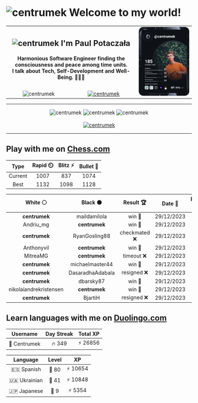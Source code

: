<h1>
  <img
    src="https://emojis.slackmojis.com/emojis/images/1531849430/4246/blob-sunglasses.gif"
    width="30"
    alt="centrumek"
  />
  Welcome to my world!
</h1>

<table>
  <tbody>
    <tr>
      <td align="center" width="70%" colspan="2">
        <h2>
          <img
            src="https://raw.githubusercontent.com/MartinHeinz/MartinHeinz/master/wave.gif"
            width="30px"
            alt="centrumek"
          />
          I'm Paul Potaczała
        </h2>
        <h4>
          Harmonious Software Engineer finding the consciousness and peace among time units.
          <br/>
          I talk about Tech, Self-Development and Well-Being. 🌿🧘🚀
        </h4>
      </td>
      <td width="30%" rowspan="2">
        <a href="https://app.daily.dev/centrumek">
          <img
            src="./devcard.svg"
            alt="centrumek"
          />
        </a>
      </td>
    </tr>
    <tr align="center">
      <td>
        <img
          src="https://komarev.com/ghpvc/?username=centrumek&label=visitors&color=0e75b6&style=flat"
          alt="centrumek"
        >
      </td>
      <td>
        <a href="https://stackoverflow.com/users/14496012/centrumek">
          <img
            src="https://stackoverflow.com/users/flair/14496012.png?theme=dark"
            alt="centrumek"
          >
        </a>
      </td>
    </tr>
  </tbody>
</table>

---
<div align="center">
  <img 
    src="https://github-readme-stats.vercel.app/api?username=centrumek&show_icons=true&count_private=true&theme=dark&hide_border=true&hide=issues,contribs&bg_color=00000000"
    alt="centrumek"
  />
  <img
    src="https://github-readme-stats.vercel.app/api/top-langs/?username=centrumek&layout=compact&hide_border=true&theme=dark&bg_color=00000000&langs_count=6&exclude_repo=air-statistic-app"
    alt="centrumek"
  />
  <img 
    src="https://github-readme-streak-stats.herokuapp.com?user=centrumek&theme=dark&hide_border=true&background=FFFFFF00"
    alt="centrumek"
  />
  <br/>
  <br/>
  <a href="https://www.buymeacoffee.com/centrumek">
    <img
      src="https://cdn.buymeacoffee.com/buttons/v2/default-orange.png"
      height="50"
      width="210"
      alt="centrumek"
    />
  </a>
</div>

---

## Play with me on [Chess.com](https://www.chess.com/member/centrumek)

<div align="center">
<!--START_SECTION:chessStats-->
<!-- Automatically generated with https://github.com/Balastrong/chess-stats-action -->

| Type | Rapid ⏲️ | Blitz ⚡ | Bullet 🔫 |
|:---:|:---:|:---:|:---:|
| Current | 1007 | 837 | 1074 |
| Best | 1132 | 1098 | 1128 |

| White ⚪ | Black ⚫ | Result 🏆 | Date 📅 | Position 🗺️ | Type 🕕 |
|:---:|:---:|:---:|:---:|:---:|:---:|
| **centrumek** | maildamilola | win 🥇 | 29/12/2023 | <a href="http://www.ee.unb.ca/cgi-bin/tervo/fen.pl?select=2k4B/R7/2p1p3/4P3/1p1P4/3K4/8/8 b - -">Link</a> | Blitz |
| Andriu_mg | **centrumek** | win 🥇 | 29/12/2023 | <a href="http://www.ee.unb.ca/cgi-bin/tervo/fen.pl?select=6nr/5ppp/N7/6b1/P1r4k/7P/6B1/R6K w - -">Link</a> | Blitz |
| **centrumek** | RyanGosling88 | checkmated ❌ | 29/12/2023 | <a href="http://www.ee.unb.ca/cgi-bin/tervo/fen.pl?select=r4rk1/1b3pbp/pp1pp1p1/5nN1/1P1P4/2P3P1/PB2NPqP/R2Q1RK1 w - -">Link</a> | Blitz |
| Anthonyvil | **centrumek** | win 🥇 | 29/12/2023 | <a href="http://www.ee.unb.ca/cgi-bin/tervo/fen.pl?select=8/8/8/5q2/1k1K2r1/7r/8/8 w - -">Link</a> | Blitz |
| MitreaMG | **centrumek** | timeout ❌ | 29/12/2023 | <a href="http://www.ee.unb.ca/cgi-bin/tervo/fen.pl?select=2k1b2Q/8/1p1p2q1/8/4B3/3KR3/8/8 b - -">Link</a> | Blitz |
| **centrumek** | michaelmaster44 | win 🥇 | 29/12/2023 | <a href="http://www.ee.unb.ca/cgi-bin/tervo/fen.pl?select=2R2k2/8/p5pP/3B2B1/2pP2K1/2P3P1/r6r/8 b - -">Link</a> | Blitz |
| **centrumek** | DasaradhaAdabala | resigned ❌ | 29/12/2023 | <a href="http://www.ee.unb.ca/cgi-bin/tervo/fen.pl?select=8/6R1/4k3/8/5Kp1/7p/8/1r3q2 w - -">Link</a> | Blitz |
| **centrumek** | dbarsky87 | win 🥇 | 29/12/2023 | <a href="http://www.ee.unb.ca/cgi-bin/tervo/fen.pl?select=3qk2r/3n1ppp/1pbBpn2/8/4P3/3P1NP1/1PP2P1P/Q3KB1R b Kk -">Link</a> | Blitz |
| nikolaiandrekristensen | **centrumek** | win 🥇 | 29/12/2023 | <a href="http://www.ee.unb.ca/cgi-bin/tervo/fen.pl?select=7r/5k2/1p1p4/p5p1/P1P3P1/1P6/6Kr/8 w - -">Link</a> | Blitz |
| **centrumek** | BjartiH | resigned ❌ | 29/12/2023 | <a href="http://www.ee.unb.ca/cgi-bin/tervo/fen.pl?select=r5k1/2K2pp1/8/8/7R/2q4p/8/3r4 w - -">Link</a> | Blitz |

<!--END_SECTION:chessStats-->
</div>

## Learn languages with me on [Duolingo.com](https://www.duolingo.com/profile/Centrumek)

<div align="center">
<!--START_SECTION:duolingoStats-->
<!-- Automatically generated with https://github.com/centrumek/duolingo-readme-stats-->

| Username | Day Streak | Total XP |
|:---:|:---:|:---:|
| 👤 Centrumek | 🔥 349 | ⚡ 26856 |

| Language | Level | XP |
|:---:|:---:|:---:|
| 🇪🇸 Spanish | 👑 80 | ⚡ 10654 |
| 🇺🇦 Ukrainian | 👑 41 | ⚡ 10848 |
| 🇯🇵 Japanese | 👑 9 | ⚡ 5354 |

<!--END_SECTION:duolingoStats-->
</div>
<!--
**centrumek/centrumek** is a ✨ _special_ ✨ repository because its `README.md` (this file) appears on your GitHub profile.

Here are some ideas to get you started:

- 🔭 I’m currently working on ...
- 🌱 I’m currently learning ...
- 👯 I’m looking to collaborate on ...
- 🤔 I’m looking for help with ...
- 💬 Ask me about ...
- 📫 How to reach me: ...
- 😄 Pronouns: ...
- ⚡ Fun fact: ...
-->
